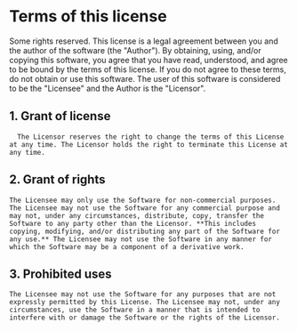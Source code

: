# Terms of this license

Some rights reserved. This license is a legal agreement between you and the author of the software (the "Author"). By
obtaining, using, and/or copying this software, you agree that you have read, understood, and agree to be bound by the
terms of this license. If you do not agree to these terms, do not obtain or use this software. The user of this software
is considered to be the "Licensee" and the Author is the "Licensor".

## 1. Grant of license

      The Licensor reserves the right to change the terms of this License at any time. The Licensor holds the right to terminate this License at any time.

## 2. Grant of rights

    The Licensee may only use the Software for non-commercial purposes. The Licensee may not use the Software for any commercial purpose and may not, under any circumstances, distribute, copy, transfer the Software to any party other than the Licensor. **This includes copying, modifying, and/or distributing any part of the Software for any use.** The Licensee may not use the Software in any manner for which the Software may be a component of a derivative work.

## 3. Prohibited uses

    The Licensee may not use the Software for any purposes that are not expressly permitted by this License. The Licensee may not, under any circumstances, use the Software in a manner that is intended to interfere with or damage the Software or the rights of the Licensor.

